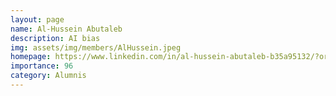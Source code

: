 ```yaml
---
layout: page
name: Al-Hussein Abutaleb
description: AI bias
img: assets/img/members/AlHussein.jpeg
homepage: https://www.linkedin.com/in/al-hussein-abutaleb-b35a95132/?originalSubdomain=uk
importance: 96
category: Alumnis
---
```

